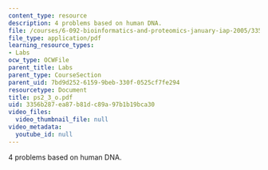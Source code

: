 ```yaml
---
content_type: resource
description: 4 problems based on human DNA.
file: /courses/6-092-bioinformatics-and-proteomics-january-iap-2005/3356b287ea87b81dc89a97b1b19bca30_ps2_3_o.pdf
file_type: application/pdf
learning_resource_types:
- Labs
ocw_type: OCWFile
parent_title: Labs
parent_type: CourseSection
parent_uid: 7bd9d252-6159-9beb-330f-0525cf7fe294
resourcetype: Document
title: ps2_3_o.pdf
uid: 3356b287-ea87-b81d-c89a-97b1b19bca30
video_files:
  video_thumbnail_file: null
video_metadata:
  youtube_id: null
---
```

4 problems based on human DNA.

